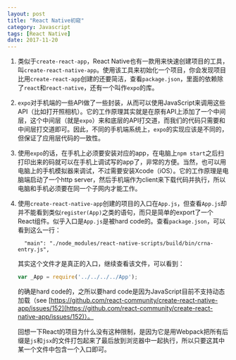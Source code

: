 ```yaml
---
layout: post
title: "React Native初窥"
category: Javascript
tags: [React Native]
date: 2017-11-20
---
```


1. 类似于`create-react-app`，React Native也有一款用来快速创建项目的工具，叫`create-react-native-app`。使用该工具来初始化一个项目，你会发现项目比用`create-react-app`创建的还要简洁，查看`package.json`，里面的依赖除了`react`和`react-native`，还有一个叫作`expo`的库。

2. `expo`对手机端的一些API做了一些封装，从而可以使用JavaScript来调用这些API（比如打开照相机）。它的工作原理其实就是在原有API上添加了一个中间层，这个中间层（就是`expo`）来和底层的API打交道，而我们的代码只需要和中间层打交道即可。因此，不同的手机端系统上，`expo`的实现应该是不同的，但保证了应用层代码的一致性。

3. 使用`expo`的话，在手机上必须要安装对应的app，在电脑上`npm start`之后扫打印出来的码就可以在手机上调试写的app了，非常的方便。当然，也可以用电脑上的手机模拟器来调试，不过需要安装Xcode（iOS）。它的工作原理是电脑端启动了一个http server，然后手机端作为client来下载代码并执行，所以电脑和手机必须要在同一个子网内才能工作。

4. 使用`create-react-native-app`创建的项目的入口在`App.js`，但查看`App.js`却并不能看到类似`register(App)`之类的语句，而只是简单的export了一个React组件。似乎入口是`App.js`是被hard code的。查看`package.json`，可以看到这么一行：

   ```
     "main": "./node_modules/react-native-scripts/build/bin/crna-entry.js",
   ```

   其实这个文件才是真正的入口，继续查看该文件，可以看到：

   ```javascript
   var _App = require('../../../../App');
   ```

   的确是hard code的，之所以要hard code是因为JavaScript目前不支持动态加载（see [https://github.com/react-community/create-react-native-app/issues/152](https://github.com/react-community/create-react-native-app/issues/152)）。

   回想一下React的项目为什么没有这种限制，是因为它是用Webpack把所有后缀是`js`和`jsx`的文件打包起来了最后放到浏览器中一起执行，所以只要这其中某一个文件中包含一个入口即可。

